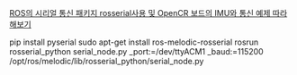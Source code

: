 [ROS의 시리얼 통신 패키지 rosserial사용 및 OpenCR 보드의 IMU와 통신 예제 따라해보기](https://pinkwink.kr/1060)

pip install pyserial
sudo apt-get install ros-melodic-rosserial
rosrun rosserial_python serial_node.py _port:=/dev/ttyACM1 _baud:=115200
/opt/ros/melodic/lib/rosserial_python/serial_node.py